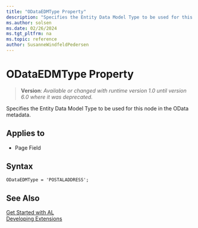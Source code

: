 ```yaml
---
title: "ODataEDMType Property"
description: "Specifies the Entity Data Model Type to be used for this node in the OData metadata."
ms.author: solsen
ms.date: 02/26/2024
ms.tgt_pltfrm: na
ms.topic: reference
author: SusanneWindfeldPedersen
---
```

[//]: # (START>DO_NOT_EDIT)
[//]: # (IMPORTANT:Do not edit any of the content between here and the END>DO_NOT_EDIT.)
[//]: # (Any modifications should be made in the .xml files in the ModernDev repo.)
# ODataEDMType Property
> **Version**: _Available or changed with runtime version 1.0 until version 6.0 where it was deprecated._

Specifies the Entity Data Model Type to be used for this node in the OData metadata.

## Applies to
-   Page Field

[//]: # (IMPORTANT: END>DO_NOT_EDIT)


## Syntax

```AL
ODataEDMType = 'POSTALADDRESS';
```  

## See Also  
[Get Started with AL](../devenv-get-started.md)  
[Developing Extensions](../devenv-dev-overview.md)  